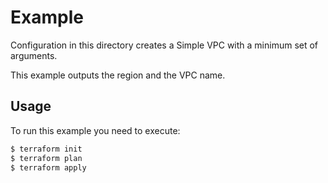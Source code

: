 # Example

Configuration in this directory creates a Simple VPC with a minimum set of arguments.

This example outputs the region and the VPC name.

## Usage

To run this example you need to execute:

```bash
$ terraform init
$ terraform plan
$ terraform apply
```